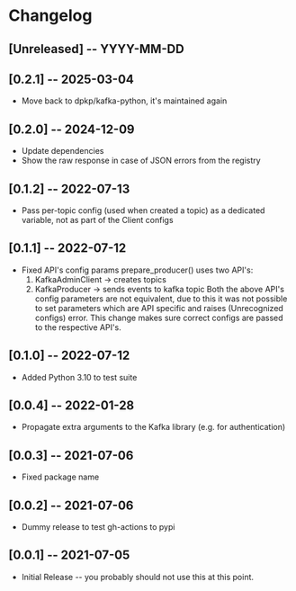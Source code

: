 # Changelog

## [Unreleased] -- YYYY-MM-DD

## [0.2.1] -- 2025-03-04

* Move back to dpkp/kafka-python, it's maintained again

## [0.2.0] -- 2024-12-09

* Update dependencies
* Show the raw response in case of JSON errors from the registry


## [0.1.2] -- 2022-07-13

* Pass per-topic config (used when created a topic) as a dedicated variable, not as part of the Client configs

## [0.1.1] -- 2022-07-12

 * Fixed API's config params
prepare_producer() uses two API's:
	 1. KafkaAdminClient -> creates topics
	 2. KafkaProducer -> sends events to kafka topic
Both the above API's config parameters are not equivalent, due to this it was not possible to set parameters which are API specific and raises (Unrecognized configs) error. This change makes sure correct configs are passed to the respective API's.

## [0.1.0] -- 2022-07-12

* Added Python 3.10 to test suite

## [0.0.4] -- 2022-01-28

* Propagate extra arguments to the Kafka library (e.g. for authentication)

## [0.0.3] -- 2021-07-06

* Fixed package name

## [0.0.2] -- 2021-07-06

* Dummy release to test gh-actions to pypi

## [0.0.1] -- 2021-07-05

* Initial Release -- you probably should not use this at this point.

